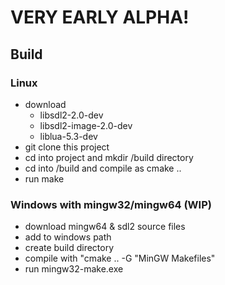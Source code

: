 # VERY EARLY ALPHA!

## Build

### Linux
- download 
	- libsdl2-2.0-dev
	- libsdl2-image-2.0-dev
	- liblua-5.3-dev	
- git clone this project
- cd into project and mkdir /build directory
- cd into /build and compile as cmake ..
- run make


### Windows with mingw32/mingw64 (WIP)

- download mingw64 & sdl2 source files
- add to windows path
- create build directory
- compile with "cmake .. -G "MinGW Makefiles"
- run mingw32-make.exe